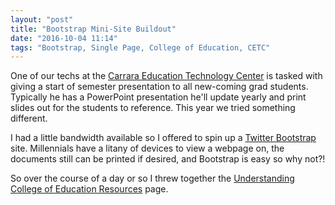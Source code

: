 ```yaml
---
layout: "post"
title: "Bootstrap Mini-Site Buildout"
date: "2016-10-04 11:14"
tags: "Bootstrap, Single Page, College of Education, CETC"
---
```


One of our techs at the [Carrara Education Technology Center](https://cetc.ed.psu.edu) is tasked with giving a start of semester presentation to all new-coming grad students. Typically he has a PowerPoint presentation he'll update yearly and print slides out for the students to reference. This year we tried something different.

I had a little bandwidth available so I offered to spin up a [Twitter Bootstrap](http://getbootstrap.com/) site. Millennials have a litany of devices to view a webpage on, the documents still can be printed if desired, and Bootstrap is easy so why not?!

So over the course of a day or so I threw together the [Understanding College of Education Resources](http://ed.psu.edu/resources/) page.
